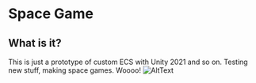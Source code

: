 # Space Game
## What is it?
This is just a prototype of custom ECS with Unity 2021 and so on. Testing new stuff, making space games. Woooo!
![AltText](https://media.giphy.com/media/Y55ahcJEAK7w8CsuQG/giphy.gif "Simulating planets trajectories before playing scene")
